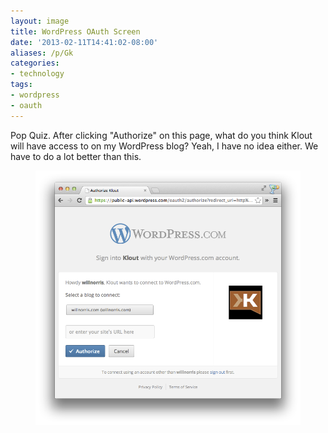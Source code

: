 ```yaml
---
layout: image
title: WordPress OAuth Screen
date: '2013-02-11T14:41:02-08:00'
aliases: /p/Gk
categories:
- technology
tags:
- wordpress
- oauth
---
```


Pop Quiz.  After clicking "Authorize" on this page, what do you think Klout will have access to on my WordPress blog?
Yeah, I have no idea either.  We have to do a lot better than this.

<figure class="aligncenter">
  <img src="wordpress-auth-screen.png" alt="Screenshot of WordPress OAuth dialog, connecting to Klout" />
</figure>
